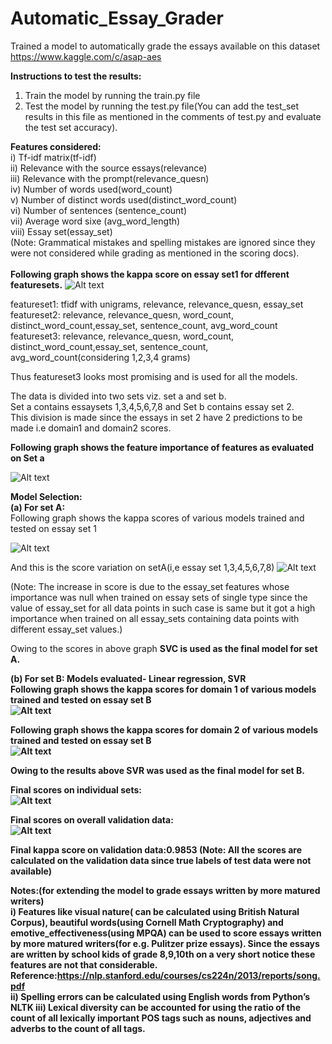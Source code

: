 # Automatic_Essay_Grader

Trained a model to automatically grade the essays available on this dataset
https://www.kaggle.com/c/asap-aes

<b>Instructions to test the results:</b>
1) Train the model by running the train.py file
2) Test the model by running the test.py file(You can add the test_set results in this file as mentioned in the comments of test.py and evaluate the test set accuracy).

<b>Features considered:</b><br>
i) Tf-idf matrix(tf-idf)<br>
ii) Relevance with the source essays(relevance)<br>
iii) Relevance with the prompt(relevance_quesn)<br>
iv) Number of words used(word_count)<br>
v) Number of distinct words used(distinct_word_count)<br>
vi) Number of sentences (sentence_count)<br>
vii) Average word sixe (avg_word_length)<br>
viii) Essay set(essay_set)
<br>
(Note: Grammatical mistakes and spelling mistakes are ignored since they were not considered while grading as mentioned in the scoring docs).
<br><br><b>
Following graph shows the kappa score on essay set1 for dfferent featuresets.</b>
![Alt text](https://github.com/ethicalrushi/automatic_essay_grader/blob/master/featureset_set1.png)

featureset1: tfidf with unigrams, relevance, relevance_quesn, essay_set<br>
featureset2: relevance, relevance_quesn, word_count, distinct_word_count,essay_set, sentence_count, avg_word_count<br>
featureset3: relevance, relevance_quesn, word_count, distinct_word_count,essay_set, sentence_count,                   avg_word_count(considering 1,2,3,4 grams)<br>

Thus featureset3 looks most promising and is used for all the models.<br>

The data is divided into two sets viz. set a and set b.<br>
Set a contains essaysets 1,3,4,5,6,7,8 and Set b contains essay set 2.<br>
This division is made since the essays in set 2 have 2 predictions to be made i.e domain1 and domain2 scores.<br>

<b>Following graph shows the feature importance of features as evaluated on Set a</b><br>

![Alt text](https://github.com/ethicalrushi/automatic_essay_grader/blob/master/feature_importance.png)

<b>Model Selection:</b><br>
<b>(a) For set A:</b>
<br>
Following graph shows the kappa scores of various models trained and tested on essay set 1<br>

![Alt text](https://github.com/ethicalrushi/automatic_essay_grader/blob/master/models_set1.png)

And this is the score variation on setA(i,e essay set 1,3,4,5,6,7,8)
![Alt text](https://github.com/ethicalrushi/automatic_essay_grader/blob/master/models_seta.png)

(Note: The increase in score is due to the essay_set features whose importance was null when trained on essay sets of single type since the value of essay_set for all data points in such case is same but it got a high importance when trained on all essay_sets containing data points with different essay_set values.)

Owing to the scores in above graph <b>SVC is used as the final model for set A.<b>

<b>(b) For set B:</b>
Models evaluated- Linear regression, SVR
<br>
Following graph shows the kappa scores for domain 1 of various models trained and tested on essay set B<br>
![Alt text](https://github.com/ethicalrushi/automatic_essay_grader/blob/master/models_set2_domain1.png)

Following graph shows the kappa scores for domain 2 of various models trained and tested on essay set B<br>
![Alt text](https://github.com/ethicalrushi/automatic_essay_grader/blob/master/models_set2_domain2.png)

Owing to the results above <b>SVR was used as the final model for set B.</b>

<b>Final scores on individual sets:</b><br>
![Alt text](https://github.com/ethicalrushi/automatic_essay_grader/blob/master/different_sets.png)

<b>Final scores on overall validation data:</b><br>
![Alt text](https://github.com/ethicalrushi/automatic_essay_grader/blob/master/final_score.png)

<b>Final kappa score on validation data</b>:0.9853
(Note: All the scores are calculated on the validation data since true labels of test data were not available)

<b>Notes:</b>(for extending the model to grade essays written by more matured writers)<br>
i) Features like visual nature( can be calculated using British Natural Corpus), beautiful words(using Cornell Math Cryptography) and emotive_effectiveness(using MPQA) can be used to score essays written by more matured writers(for e.g. Pulitzer prize essays). Since the essays are written by school kids of grade 8,9,10th on a very short notice these features are not that considerable.<br>
Reference:https://nlp.stanford.edu/courses/cs224n/2013/reports/song.pdf <br>
ii) Spelling errors can be calculated using English words from Python’s NLTK
iii) Lexical diversity can be accounted for using the ratio of the count of all lexically important POS tags such as
nouns, adjectives and adverbs to the count of all tags.<br>




